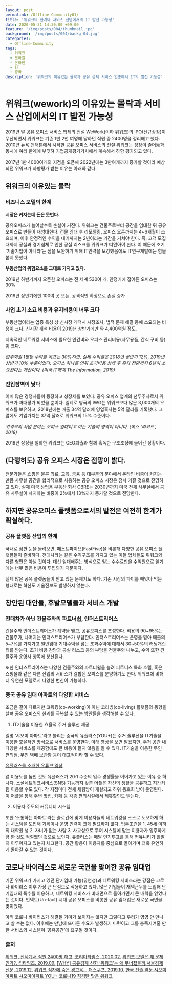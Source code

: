 ```yaml
---
layout: post
permalink: /Offline-Community01/
title: '위워크의 한계와 서비스 산업에서의 IT 발전 가능성'
date: 2020-05-31 14:30:00 +09:00
feature: '/img/posts/004/thumbnail.jpg'
background: '/img/posts/004/backg-04.jpg'
categories:
  - Offline-Community
tags:
  - 위워크
  - 모바일
  - 온라인
  - IT
  - 중국
description: '위워크의 이유있는 몰락과 공유 경제 서비스 업종에서 IT의 발전 가능성'
---
```




# 위워크(wework)의 이유있는 몰락과 서비스 산업에서의 IT 발전 가능성





2019년 말 공유 오피스 서비스 업체의 전설 WeWork(이하 위워크)의 IPO(신규상장)이 무산되면서 위워크는 기존 1만 2천 여명에 달하던 직원 중 2400명을 정리해고 했다. 2010년 뉴욕 맨해튼에서 시작한 공유 오피스 서비스의 전설 위워크는 성장이 줄어듦과 동시에 여러 한계에 부딪혀 기업공개평가가치에서 계속해서 하향 평가되고 있다.



2017년 1만 4000여개의 지점을 오픈해 2022년에는 3만여개까지 증가할 것이라 예상되던 위워크가 하향평가 받는 이유는 아래와 같다.

## 위워크의 이유있는 몰락



### 비즈니스 모델의 한계

__시장은 커지는데 돈은 못번다.__

공유오피스가 늘어날수록 손실이 커진다. 위워크는 건물주로부터 공간을 임대한 뒤 공유오피스로 만들어 재임대한다. 건물 임대 후 리모델링, 오피스 오픈까지는 4~6개월이 소요되며, 이후 안정적인 수익을 내기까지는 2년이라는 기간을 거쳐야 한다. 즉, 고객 모집 때까지 공실과 경기침체로 인한 공실 리스크를 위워크가 떠안아야 한다. 이 때문에 초기 ‘기술기업이 아니라’는 점을 보완하기 위해 IT인력을 보강했음에도 IT연구개발에는 힘을 쏟지 못했다.

__부동산업의 위험요소를 그대로 가지고 있다.__

2019년 하반기까지 오픈한 오피스는 전 세계 530여 개, 안정기에 접어든 오피스는 30%

2019년 상반기에만 100여 곳 오픈, 공격적인 확장으로 손실 증가

### 사업 초기 소요 비용과 유지비용이 너무 크다

부동산업이라는 업종 특성 상 신시장 개척시 시장조사, 법적 문제 해결 등에 소요되는 비용이 크다. 신시장 개척 비용이 2019년 상반기에만 약 4,400억원 정도.

지속적인 네트워킹 서비스에 필요한 인건비와 오피스 관리비용(사무용품, 간식 구비 등)이 크다.

_입주회원 1명당 수익률 목표는 30%지만, 실제 수익률은 2018년 상반기 12%, 2019년 상반기 10% 수준이었다. 오피스 하나를 연뒤 초기비용 상쇄 후 흑자 전환까지 6년이 소요된다는 계산이다. (미국 IT매체 The Information, 2019)_

### 진입장벽이 낮다

이미 많은 경쟁사들이 등장하고 성장세를 보였다. 공유 오피스 업계의 선두주자로서 위워크가 과대평가 되었을 뿐이다. 일례로 영국의 IWG는 위워크보다 많은 3,000개의 오피스를 보유하고, 2018년에는 매출 34억 달러에 영업흑자는 5억 달러를 기록했다. 그럼에도 기업가치는 37억 달러로 위워크의 15% 수준이다.

_위워크의 사업 분야는 오피스 임대이고 이는 기술의 영역이 아니다. (복스 ‘리코드’, 2019)_

2019년 상장을 철회한 위워크는 CEO퇴출과 함께 혹독한 구조조정에 들어간 상황이다.

## (다행히도) 공유 오피스 시장은 전망이 밝다.

전문가들은 쇼핑은 물론 의료, 교육, 금융 등 대부분의 분야에서 온라인 비중이 커지는 만큼 사무실 공간을 합리적으로 사용하는 공유 오피스 시장은 점차 커질 것으로 전망하고 있다. 실제 미국 상업용 부동산 회사 CBRE는 2030년까지 미국 전체 사무실에서 공유 사무실이 차지하는 비중이 2%에서 13%까지 증가할 것으로 전망한다.


## 하지만 공유오피스 플랫폼으로서의 발전은 여전히 한계가 확실하다.

### 공유 플랫폼 산업의 한계

국내로 잠깐 눈을 돌려보면, 패스트파이브(FastFive)을 비롯해 다양한 공유 오피스 플랫폼들이 즐비하다. 전대차라는 같은 수익구조를 가지고 있는 이들 업체들도 위워크와 다른 형편은 아닐 것이다. 대신 임대해주는 방식으로 얻는 수수료만을 수익원으로 얻기에는 너무 많은 비용이 투입되기 때문이다.

실제 많은 공유 플랫폼들이 안고 있는 문제기도 하다. 기존 시장의 파이를 빼앗아 먹는 형태로는 혁신도 기술진보도 발생하지 않는다.






## 창안된 대안들, 후발모델들과 서비스 개발

### 전대차가 아닌 건물주와의 파트너쉽, 인더스트리어스

건물주와 인더스트리어스가 계약을 맺고, 공유오피스를 조성한다. 비용의 90~95%는 건물주가, 나머지는 인더스트리어스가 부담한다. 인터스트리어스는 운영을 맡아 매출의 5~7%를 가져가고 일반임대 기대수익을 넘는 초과수익에 대해서 30~50%의 러닝개런티를 받는다. 초기 비용 감당과 공실 리스크 등의 부담을 건물주와 나누고, 수익 또한 건물주와 운영사 양쪽에 분산된다.

또한 인더스트리어스는 다양한 건물주와의 파트너쉽을 늘려 피트니스 특화 호텔, 혹은 쇼핑몰과 같은 다른 산업의 서비스가 결합된 오피스를 분양하기도 한다. 위워크에 비해 더 유연한 모델로서 다양한 변신이 가능하다.



### 중국 공유 임대 아파트의 다양한 서비스

조금은 결이 다르지만 코워킹(co-working)이 아닌 코리빙(co-living) 플랫폼의 동향을 살펴 공유 오피스의 한계를 극복할 수 있는 방안들을 생각해볼 수 있다.

1.   IT기술을 이용한 효율적 주거 솔루션 제공

일명 ‘샤오미 아파트’라고 불리는 중국의 유플러스(YOU+)는 주거 솔루션을 IT기술을 이용한 효율적인 방식으로 서비스를 운영한다. 아래 영상을 보면 알겠지만, 주거 공간 내 다양한 서비스를 제공함에도 큰 비용이 들지 않음을 알 수 있다. IT기술을 이용한 무인 편의점, 무인 택배 보관함 등이 대표적이라 할 수 있다.

[유플러스를 소개한 유튜브 영상](https://youtu.be/TIttfYbpbWw, "유튜버 시리의 공유임대아파트 탐방")

앱 이용도를 높인 것도 유플러스가 20:1 수준의 입주 경쟁률을 이어가고 있는 이유 중 하나다. 소셜네트워크서비스(SNS) 기능까지 갖춘 어플은 자신의 생활을 공유하고 지갑처럼 이용할 수도 있다. 각 지점마다 전체 채팅방이 개설되고 하위 동호회 방이 운영된다. 이 어플을 통해 주변 맛집, 카페 등 각종 편의시설에서 제휴할인도 받는다.



2.  이용자 주도의 커뮤니티 시스템

또한 ‘소통하는 아파트’라는 슬로건에 맞게 이용자들의 네트워킹을 스스로 도모하게 하는 시스템을 도입해 기획이나 운영 인력이 크게 필요하지 않다. 입주조건을 1. 45세 이하의 대학원 생 2. 자녀가 없는 사람 3. 사교성으로 두어 시스템에 맞는 이용자가 입주하게끔 한 것도 적절했던 것으로 보인다. 유플러스는 매달 인기투표를 통해 커뮤니티가 활발히 이루어지고 있는지 체크한다. 공간 활용이 이용자를 중심으로 돌아가며 더욱 유연하게 돌아갈 수 있는 것이다.




## 코로나 바이러스로 새로운 국면을 맞이한 공유 임대업

기존 위워크가 가지고 있던 단기임대 가능(유연성)과 네트워킹 서비스라는 강점은 코로나 바이러스 이후 가장 큰 단점으로 작용하고 있다. 많은 기업들이 재택근무를 도입해 단기임대의 특수를 이용하고, 네트워킹 서비스가 비대면으로 돌아가면서 큰 매력을 잃었다는 것이다. 언택트(Un-tact) 시대 공유 오피스를 비롯한 공유 임대업은 새로운 국면을 맞이했다.




아직 코로나 바이러스가 해결될 기미가 보이지는 않지만 그렇다고 우리가 영영 안 만나고 살 수는 없다. 이후에는 만남에 또다른 수요가 발생하기 마련이고 그를 충족시켜줄 만한 서비스와 시스템이 ‘공유공간’에 요구될 것이다.

### 출처
[위워크, 전세계서 직원 2400명 해고, 코리아타임스, 2020.02.](https://m.post.naver.com/viewer/postView.nhn?volumeNo=27483809&memberNo=45952060&searchKeyword=%EC%9C%84%EC%9B%8C%ED%81%AC&searchRank=5, "위워크 구조조정 신문기사")
[위워크 모델은 왜 문제인가?, 티타임즈, 2019.09.](https://m.post.naver.com/viewer/postView.nhn?volumeNo=24909868&memberNo=17369166&searchKeyword=%EC%9C%84%EC%9B%8C%ED%81%AC&searchRank=12, "뉴스콘텐츠, 위워크비즈니스모델")
[ [WHY] 공유경제 신화 ‘위워크’는 왜 무너졌을까,서울경제신문, 2019.12.](https://m.post.naver.com/viewer/postView.nhn?volumeNo=27048317&memberNo=22213349&searchKeyword=%EC%9C%84%EC%9B%8C%ED%81%AC&searchRank=9, "뉴스기사링크")
[위워크 적자에 숨은 경고음…,더스쿠프, 2019.10.]([https://m.post.naver.com/viewer/postView.nhn?volumeNo=26052804&memberNo=12494964&searchKeyword=%EC%9C%84%EC%9B%8C%ED%81%AC&searchRank=8](https://m.post.naver.com/viewer/postView.nhn?volumeNo=26052804&memberNo=12494964&searchKeyword=위워크&searchRank=8), "공유 플랫폼의 비즈니스 모델을 분석한 뉴스 기사")
[한국 진출 앞둔 샤오미 아파트]( https://news.joins.com/article/23451657, "중앙일보 유플러스 한국진출 관련 기사")
[샤오미아파트 YOU+](https://blog.naver.com/donga_pr_bot/221519377794, "샤오미가 투자한 공유임대아파트 포스팅")
[코로나19 직격탄 맞은 위워크](https://m.post.naver.com/viewer/postView.nhn?volumeNo=28040030&memberNo=30808112&searchKeyword=%EC%9C%84%EC%9B%8C%ED%81%AC&searchRank=3, "비즈한국 뉴스기사")
